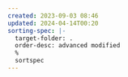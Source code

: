 ```yaml
---
created: 2023-09-03 08:46
updated: 2024-04-14T00:20
sorting-spec: |-
  target-folder: .
  order-desc: advanced modified
  %
  sortspec
---
```

